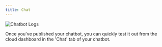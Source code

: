 ```yaml
---
title: Chat
---
```


![Chatbot Logs](/img/docs/chatbot_logs_2.png)

Once you've published your chatbot, you can quickly test it out from the cloud dashboard in the 'Chat' tab of your chatbot.
